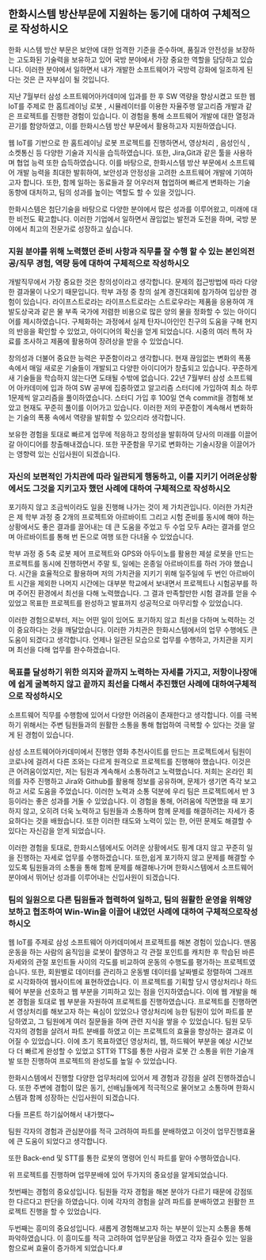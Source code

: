 ## 한화시스템 방산부문에 지원하는 동기에 대하여 구체적으로 작성하시오

한화 시스템 방산 부문은 보안에 대한 엄격한 기준을 준수하며, 품질과 안전성을 보장하는 고도화된 기술력을 보유하고 있어 국방 분야에서 가장 중요한 역할을 담당하고 있습니다. 이러한 분야에서 일하면서 내가 개발한 소프트웨어가 국방력 강화에 일조하게 된다는 것은 큰 자부심이 될 것입니다.

지난 7월부터 삼성 소프트웨어아카데미에 입과를 한 후 SW 역량을 향상시켰고 또한 웹 IoT를 주제로 한 홈트레이닝 로봇 , 시뮬레이터를 이용한 자율주행 알고리즘 개발과 같은 프로젝트를 진행한 경험이 있습니다. 이 경험을 통해 소프트웨어 개발에 대한 열정과 끈기를 함양하였고, 이를 한화시스템 방산 부문에서 활용하고자 지원하였습니다.

웹 IoT를 기반으로 한 홈트레이닝 로봇 프로젝트를 진행하면서, 영상처리 , 음성인식 , 소켓통신 등 다양한 기술과 지식을 습득하였습니다. 또한, Jira,Git과 같은 툴을 사용하며 협업 능력 또한 습득하였습니다. 이를 바탕으로, 한화시스템 방산 부문에서 소프트웨어 개발 능력을 최대한 발휘하여, 보안성과 안정성을 고려한 소프트웨어 개발에 기여하고자 합니다. 또한, 함께 일하는 동료들과 잘 어우러져 협업하며 빠르게 변화하는 기술 동향에 대처하고, 팀의 성과를 높이는 역할도 할 수 있을 것입니다.

한화시스템은 첨단기술을 바탕으로 다양한 분야에서 많은 성과를 이루어왔고, 미래에 대한 비전도 확고합니다. 이러한 기업에서 일하면서 끊임없는 발전과 도전을 하며, 국방 분야에서 최고의 전문가로 성장하고 싶습니다.

### 지원 분야를 위해 노력했던 준비 사항과 직무를 잘 수행 할 수 있는 본인의전공/직무 경험, 역량 등에 대하여 구체적으로 작성하시오

개발직무에서 가장 중요한 것은 창의성이라고 생각합니다. 문제의 접근방법에 따라 다양한 결과물이 나오기 때문입니다. 학부 과정 중 창의 설계 경진대회에 참가하여 입상한 경험이 있습니다. 라이프스트로라는 라이프스트로라는 스트로우라는 제품을 응용하여 개발도상국과 같은 물 부족 국가에 저렴한 비용으로 많은 양의 물을 정화할 수 있는 아이디어를 제시하였습니다. 구체화하는 과정에서 실제 탄자니아인인 친구의 도움을 구해 현지의 반응을 확인할 수 있었고, 아이디어의 확신을 얻게 되었습니다. 시중의 여러 특허 자료를 조사하고 제품에 활용하여 장려상을 받을 수 있었습니다.

창의성과 더불어 중요한 능력은 꾸준함이라고 생각합니다. 현재 끊임없는 변화의 폭풍 속에서 매일 새로운 기술들이 개발되고 다양한 아이디어가 창출되고 있습니다. 꾸준하게 새 기술들을 학습하지 않는다면 도태될 수밖에 없습니다. 22년 7월부터 삼성 소프트웨어 아카데미에 입과 하여 SW 공부에 집중하였고 알고리즘 스터디에 가입하여 최소 하루 1문제씩 알고리즘을 풀이하였습니다. 스터디 가입 후 100일 연속 commit을 경험해 보았고 현재도 꾸준히 풀이를 이어가고 있습니다. 이러한 저의 꾸준함이 계속해서 변화하는 기술의 폭풍 속에서 역량을 발휘할 수 있으리라 생각합니다.

보유한 경험을 토대로 빠르게 업무에 적응하고 창의성을 발휘하여 당사의 미래를 이끌어갈 아이디어를 창출해내겠습니다. 또한 꾸준함을 무기로 변화하는 기술시장을 이끌어가는 영향력 있는 신입사원이 되겠습니다.

### 자신의 보편적인 가치관에 따라 일관되게 행동하고, 이를 지키기 어려운상황에서도 그것을 지키고자 했던 사례에 대하여 구체적으로 작성하시오

포기하지 않고 조금씩이라도 일을 진행해 나가는 것이 제 가치관입니다. 이러한 가치관은 제 학부 과정 중 2개의 프로젝트와 아르바이트 그리고 시험 준비를 동시에 해야 하는 상황에서도 좋은 결과를 끌어내는 데 큰 도움을 주었고 두 수업 모두 A라는 결과를 얻으며 아르바이트를 통해 번 돈으로 여행 또한 다녀올 수 있었습니다.

학부 과정 중 5축 로봇 제어 프로젝트와 GPS와 아두이노를 활용한 제설 로봇을 만드는 프로젝트를 동시에 진행하면서 주말 토, 일에는 온종일 아르바이트를 하러 가야 했습니다. 시간을 효율적으로 활용하며 저의 가치관을 지키기 위해 일주일에 두 번인 아르바이트 시간을 제외한 나머지 시간에는 대부분 학교에서 보내면서 프로젝트나 시험공부를 하며 주어진 환경에서 최선을 다해 노력했습니다. 그 결과 만족할만한 시험 결과를 얻을 수 있었고 목표한 프로젝트를 완성하고 발표까지 성공적으로 마무리할 수 있었습니다.

이러한 경험으로부터, 저는 어떤 일이 있어도 포기하지 않고 최선을 다하며 노력하는 것이 중요하다는 것을 깨달았습니다. 이러한 가치관은 한화시스템에서의 업무 수행에도 큰 도움이 되겠다고 생각합니다. 언제나 일관된 모습으로 업무를 수행하고, 가치관을 지키며 최선을 다해 업무를 완수하겠습니다.

### 목표를 달성하기 위한 의지와 끝까지 노력하는 자세를 가지고, 저항이나장애에 쉽게 굴복하지 않고 끝까지 최선을 다해서 추진했던 사례에 대하여구체적으로 작성하시오

소프트웨어 직무를 수행함에 있어서 다양한 어려움이 존재한다고 생각합니다. 이를 극복하기 위해서는 주변 팀원들과의 원활한 소통을 통해 협업하여 극복할 수 있다는 것을 알게 된 경험이 있습니다.

삼성 소프트웨어아카데미에서 진행한 영화 추천사이트를 만드는 프로젝트에서 팀원이 코로나에 걸려서 다른 조와는 다르게 원격으로 프로젝트를 진행해야 했습니다. 이것은 큰 어려움이었지만, 저는 팀원과 계속해서 소통하려고 노력했습니다. 저희는 온라인 회의를 자주 진행하고 Jira와 Github를 활용해 정보를 공유하며, 문제가 생기면 즉각 보고하고 서로 도움을 주었습니다. 이러한 노력과 소통 덕분에 우리 팀은 프로젝트에서 반 3등이라는 좋은 성과를 거둘 수 있었습니다. 이 경험을 통해, 어려움에 직면했을 때 포기하지 않고, 오히려 더욱 노력하고 팀원들과 소통하며 함께 문제를 해결하려는 자세가 중요하다는 것을 배웠습니다. 또한 이러한 태도와 노력이 있는 한, 어떤 문제도 해결할 수 있다는 자신감을 얻게 되었습니다.

이러한 경험을 토대로, 한화시스템에서도 어려운 상황에서도 핑계 대지 않고 꾸준히 일을 진행하는 자세로 업무를 수행하겠습니다. 또한,쉽게 포기하지 않고 문제를 해결할 수 있도록 팀원들과의 소통을 통해 함께 문제를 해결해나가며 한화시스템에서 소프트웨어 분야에서 뛰어난 성과를 이루어내는 신입사원이 되겠습니다.

### 팀의 일원으로 다른 팀원들과 협력하여 일하고, 팀의 원활한 운영을 위해양보하고 협조하여 Win-Win을 이끌어 내었던 사례에 대하여 구체적으로작성하시오

웹 IoT를 주제로 삼성 소프트웨어 아카데미에서 프로젝트를 해본 경험이 있습니다. 맨몸운동을 하는 사람의 움직임을 로봇이 촬영하고 각 관절 포인트를 캐치한 후 학습된 바른 자세와의 관절 포인트들 사이의 각도를 비교하여 운동의 수행도를 평가하는 프로젝트였습니다. 또한, 회원별로 데이터를 관리하고 운동별 데이터를 날짜별로 정렬하여 그래프로 시각화하여 웹사이트에 표현하였습니다. 이 프로젝트를 기획할 당시 영상처리나 하드웨어 부분을 선호하고 웹 부분을 기피하고 있는 점을 인지하였습니다. 이에 웹 개발을 해본 경험을 토대로 웹 부분을 자원하여 프로젝트를 진행하였습니다. 프로젝트를 진행하면서 영상처리를 해보고자 하는 욕심이 있었으나 영상처리에 능한 팀원이 있어 파트를 분담하였고, 그 팀원에게 여러 질문들을 하며 관련 지식을 쌓을 수 있었습니다. 팀원 모두 각자의 경험을 살려서 파트 분배를 하였고 이는 프로젝트의 효율을 향상하는 결과로 이어질 수 있었습니다. 이에 초기 목표하였던 영상처리, 웹, 하드웨어 부분을 예상 시간보다 더 빠르게 완성할 수 있었고 STT와 TTS를 통한 사람과 로봇 간 소통을 위한 기술개발 또한 진행하여 프로젝트의 완성도를 높일 수 있었습니다.

한화시스템에서 진행할 다양한 업무처리에 있어서 제 경험과 강점을 살려 진행하겠습니다. 또한 주변에 경험이 많은 동기, 선배님들에게 적극적으로 물어보고 소통하며 한화시스템과 함께 성장하는 신입사원이 되겠습니다.

다들 프론트 하기싫어해서 내가했다~

팀원 각자의 경험과 관심분야를 적극 고려하여 파트를 분배하였고 이것이 업무진행효율에 큰 도움이 되었다고 생각합니다.

또한 Back-end 및 STT를 통한 로봇의 명령어 인식 파트를 맡아 수행하였습니다.

위 프로젝트를 진행하며 업무분배에 있어 두가지의 중요성을 알게되었습니다.

첫번째는 경험의 중요성입니다. 팀원들 각자 경험을 해본 분야가 다르기 때문에 강점또한 다르다고 판단을 하였습니다. 이에 각자의 경험을 살려 파트를 분배하였고 원활한 프로젝트 진행을 할 수 있었습니다.

두번째는 흥미의 중요성입니다. 새롭게 경험해보고자 하는 부분이 있는지 소통을 통해 파악하였습니다. 이 흥미도를 적극 고려하여 업무분담을 하였고 각자 즐길수 있는 일을 함으로써 효율이 증가하게 되었습니다.#
